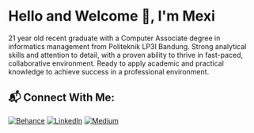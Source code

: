 # Hello and Welcome 👋, I'm Mexi

21 year old recent graduate with a Computer Associate degree in informatics management from Politeknik LP3I Bandung. Strong analytical skills and attention to detail, with a proven ability to thrive in fast-paced, collaborative environment. Ready to apply academic and practical knowledge to achieve success in a professional environment.


## 📬 Connect With Me:
[![Behance](https://img.shields.io/badge/Behance-1769ff?logo=behance&logoColor=white)](https://behance.net/meximussimarmata) [![LinkedIn](https://img.shields.io/badge/LinkedIn-%230077B5.svg?logo=linkedin&logoColor=white)](https://linkedin.com/in/meximus-kolbe-simarmata) [![Medium](https://img.shields.io/badge/Medium-12100E?logo=medium&logoColor=white)](https://medium.com/@@meximus.kolbe.simarmata) 




<!--Meximus Kolbe Simarmata-->

